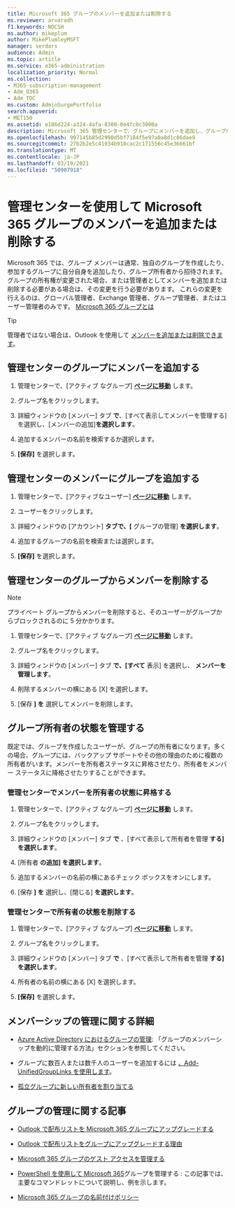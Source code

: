 ```yaml
---
title: Microsoft 365 グループのメンバーを追加または削除する
ms.reviewer: arvaradh
f1.keywords: NOCSH
ms.author: mikeplum
author: MikePlumleyMSFT
manager: serdars
audience: Admin
ms.topic: article
ms.service: o365-administration
localization_priority: Normal
ms.collection:
- M365-subscription-management
- Adm_O365
- Adm_TOC
ms.custom: AdminSurgePortfolio
search.appverid:
- MET150
ms.assetid: e186d224-a324-4afa-8300-0e4fc0c3000a
description: Microsoft 365 管理センターで、グループにメンバーを追加し、グループからメンバーを削除し、グループ所有者の状態を管理する方法について説明します。
ms.openlocfilehash: 997145b85d2990d5bf7184f5e97a0a8d1c86dae9
ms.sourcegitcommit: 27b2b2e5c41934b918cac2c171556c45e36661bf
ms.translationtype: MT
ms.contentlocale: ja-JP
ms.lasthandoff: 03/19/2021
ms.locfileid: "50907918"
---
```

# <a name="add-or-remove-members-from-microsoft-365-groups-using-the-admin-center"></a>管理センターを使用して Microsoft 365 グループのメンバーを追加または削除する

Microsoft 365 では、グループ メンバーは通常、独自のグループを作成したり、参加するグループに自分自身を追加したり、グループ所有者から招待されます。 グループの所有権が変更された場合、または管理者としてメンバーを追加または削除する必要がある場合は、その変更を行う必要があります。 これらの変更を行えるのは、グローバル管理者、Exchange 管理者、グループ管理者、またはユーザー管理者のみです。 [Microsoft 365 グループとは](https://support.microsoft.com/office/b565caa1-5c40-40ef-9915-60fdb2d97fa2)

> [!TIP]
> 管理者ではない場合は、Outlook を使用して [メンバーを追加または削除できます](https://support.microsoft.com/office/3b650f4a-5c9b-4f94-a1bb-0cca4b1091de)。
  
## <a name="add-a-member-to-a-group-in-the-admin-center"></a>管理センターのグループにメンバーを追加する

1. 管理センターで、[アクティブ なグループ] [**ページに移動**](https://admin.microsoft.com/Adminportal/Home?#/groups) します。  

2. グループ名をクリックします。

3. 詳細ウィンドウの [メンバー] タブ **で**、[すべて表示してメンバーを管理する] を選択し、[メンバーの追加]**を選択します**。

4. 追加するメンバーの名前を検索するか選択します。

5. **[保存]** を選択します。

## <a name="add-a-group-to-a-member-in-the-admin-center"></a>管理センターのメンバーにグループを追加する

1. 管理センターで、[アクティブなユーザー] [**ページに移動**](https://admin.microsoft.com/Adminportal/Home?#/users) します。  

2. ユーザーをクリックします。

3. 詳細ウィンドウの [アカウント] **タブで、[** グループの管理] **を選択します**。

4. 追加するグループの名前を検索または選択します。

5. **[保存]** を選択します。

## <a name="remove-a-member-from-a-group-in-the-admin-center"></a>管理センターのグループからメンバーを削除する

> [!NOTE]
> プライベート グループからメンバーを削除すると、そのユーザーがグループからブロックされるのに 5 分かかります。

1. 管理センターで、[アクティブ なグループ] [**ページに移動**](https://admin.microsoft.com/Adminportal/Home?#/groups) します。  

2. グループ名をクリックします。

3. 詳細ウィンドウの [メンバー] タブ **で、[すべて** 表示] を選択し、 **メンバーを管理します**。

4. 削除するメンバーの横にある [X] を選択します。

5. [保存 **] を** 選択してメンバーを削除します。

## <a name="manage-group-owner-status"></a>グループ所有者の状態を管理する

既定では、グループを作成したユーザーが、グループの所有者になります。多くの場合、グループには、バックアップ サポートやその他の理由のために複数の所有者がいます。メンバーを所有者ステータスに昇格させたり、所有者をメンバー ステータスに降格させたりすることができます。
  
### <a name="promote-a-member-to-owner-status-in-the-admin-center"></a>管理センターでメンバーを所有者の状態に昇格する

1. 管理センターで、[アクティブ なグループ] [**ページに移動**](https://admin.microsoft.com/Adminportal/Home?#/groups) します。  

2. グループ名をクリックします。

3. 詳細ウィンドウの [メンバー] タブ **で** 、[すべて表示して所有者を管理 **する] を選択します**。

4. [所有者 **の追加] を選択します**。

5. 追加するメンバーの名前の横にあるチェック ボックスをオンにします。

6. [保存 **] を** 選択し、[閉じる] **を選択します**。

### <a name="remove-owner-status-in-the-admin-center"></a>管理センターで所有者の状態を削除する

1. 管理センターで、[アクティブ なグループ] [**ページに移動**](https://admin.microsoft.com/Adminportal/Home?#/groups) します。  

2. グループ名をクリックします。

3. 詳細ウィンドウの [メンバー] タブ **で** 、[すべて表示して所有者を管理 **する] を選択します**。

4. 所有者の名前の横にある [X] を選択します。

5. **[保存]** を選択します。

## <a name="more-on-managing-membership"></a>メンバーシップの管理に関する詳細

- [Azure Active Directory におけるグループの管理](/azure/active-directory/fundamentals/active-directory-groups-create-azure-portal): 「グループのメンバーシップを動的に管理する方法」セクションを参照してください。

- グループに数百人または数千人のユーザーを追加するには [、Add-UnifiedGroupLinks を使用します](/powershell/module/exchange/add-unifiedgrouplinks)。

- [孤立グループに新しい所有者を割り当てる](https://support.microsoft.com/office/86bb3db6-8857-45d1-95c8-f6d540e45732)

## <a name="articles-about-managing-groups"></a>グループの管理に関する記事

- [Outlook で配布リストを Microsoft 365 グループにアップグレードする](../manage/upgrade-distribution-lists.md)

- [Outlook で配布リストをグループにアップグレードする理由](https://support.microsoft.com/office/7fb3d880-593b-4909-aafa-950dd50ce188)

- [Microsoft 365 グループのゲスト アクセスを管理する](manage-guest-access-in-groups.md)

- [PowerShell を使用して Microsoft 365](../../enterprise/manage-microsoft-365-groups-with-powershell.md)グループを管理する : この記事では、主要なコマンドレットについて説明し、例を示します。

- [Microsoft 365 グループの名前付けポリシー](../../solutions/groups-naming-policy.md)